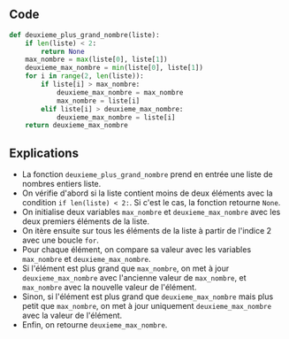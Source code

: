 ## Code

```python
def deuxieme_plus_grand_nombre(liste):
    if len(liste) < 2:
        return None
    max_nombre = max(liste[0], liste[1])
    deuxieme_max_nombre = min(liste[0], liste[1])
    for i in range(2, len(liste)):
        if liste[i] > max_nombre:
            deuxieme_max_nombre = max_nombre
            max_nombre = liste[i]
        elif liste[i] > deuxieme_max_nombre:
            deuxieme_max_nombre = liste[i]
    return deuxieme_max_nombre
```

## Explications

- La fonction ```deuxieme_plus_grand_nombre``` prend en entrée une liste de nombres entiers liste.
- On vérifie d'abord si la liste contient moins de deux éléments avec la condition ```if len(liste) < 2:```. Si c'est le cas, la fonction retourne ```None```.
- On initialise deux variables ```max_nombre``` et ```deuxieme_max_nombre``` avec les deux premiers éléments de la liste.
- On itère ensuite sur tous les éléments de la liste à partir de l'indice 2 avec une boucle ```for```.
- Pour chaque élément, on compare sa valeur avec les variables ```max_nombre``` et ```deuxieme_max_nombre```.
- Si l'élément est plus grand que ```max_nombre```, on met à jour ```deuxieme_max_nombre``` avec l'ancienne valeur de ```max_nombre```, et ```max_nombre``` avec la nouvelle valeur de l'élément.
- Sinon, si l'élément est plus grand que ```deuxieme_max_nombre``` mais plus petit que ```max_nombre```, on met à jour uniquement ```deuxieme_max_nombre``` avec la valeur de l'élément.
- Enfin, on retourne ```deuxieme_max_nombre```.